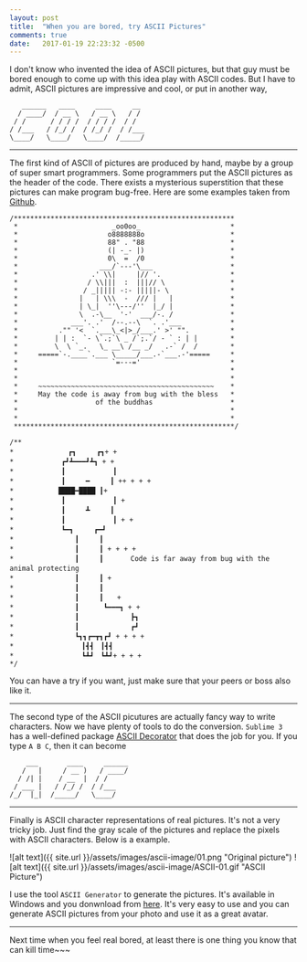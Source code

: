 ```yaml
---
layout: post
title:  "When you are bored, try ASCII Pictures"
comments: true
date:   2017-01-19 22:23:32 -0500
---
```

I don't know who invented the idea of ASCII pictures, but that guy must be bored enough to come up with this idea play with ASCII codes. But I have to admit, ASCII pictures are impressive and cool, or put in another way,
```
   ______   ____     ____     __
  / ____/  / __ \   / __ \   / /
 / /      / / / /  / / / /  / /
/ /___   / /_/ /  / /_/ /  / /___
\____/   \____/   \____/  /_____/

```

***

The first kind of ASCII of pictures are produced by hand, maybe by a group of super smart programmers. Some programmers put the ASCII pictures as the header of the code. There exists a mysterious superstition that these pictures can make program bug-free. Here are some examples taken from [Github](https://gist.github.com/edokeh/7580064).
```
/******************************************************
 *                       _oo0oo_                      *
 *                      o8888888o                     * 
 *                      88" . "88                     *
 *                      (| -_- |)                     *
 *                      0\  =  /0                     * 
 *                    ___/`---'\___                   *
 *                  .' \\|     |// '.                 *
 *                 / \\|||  :  |||// \                *
 *                / _||||| -:- |||||- \               *
 *               |   | \\\  -  /// |   |              *
 *               | \_|  ''\---/''  |_/ |              *
 *               \  .-\__  '-'  ___/-. /              *
 *             ___'. .'  /--.--\  `. .'___            *
 *          ."" '<  `.___\_<|>_/___.' >' "".          *
 *         | | :  `- \`.;`\ _ /`;.`/ - ` : | |        *
 *         \  \ `_.   \_ __\ /__ _/   .-` /  /        *
 *     =====`-.____`.___ \_____/___.-`___.-'=====     *
 *                       `=---='                      *
 *                                                    *
 *                                                    *
 *     ~~~~~~~~~~~~~~~~~~~~~~~~~~~~~~~~~~~~~~~~~~~    *
 *     May the code is away from bug with the bless   *
 *                   of the buddhas                   *
 *                                                    * 
 *                                                    * 
 ******************************************************/
 ```
 ```
/**
*　　　　　　　　┏┓　　　┏┓+ +
*　　　　　　　┏┛┻━━━┛┻┓ + +
*　　　　　　　┃　　　　　　　┃ 　
*　　　　　　　┃　　　━　　　┃ ++ + + +
*　　　　　　 ████━████ ┃+
*　　　　　　　┃　　　　　　　┃ +
*　　　　　　　┃　　　┻　　　┃
*　　　　　　　┃　　　　　　　┃ + +
*　　　　　　　┗━┓　　　┏━┛
*　　　　　　　　　┃　　　┃　　　　　　　　　　　
*　　　　　　　　　┃　　　┃ + + + +
*　　　　　　　　　┃　　　┃　　　　Code is far away from bug with the animal protecting　　　　　　　
*　　　　　　　　　┃　　　┃ + 　　　　
*　　　　　　　　　┃　　　┃
*　　　　　　　　　┃　　　┃　　+　　　　　　　　　
*　　　　　　　　　┃　 　　┗━━━┓ + +
*　　　　　　　　　┃ 　　　　　　　┣┓
*　　　　　　　　　┃ 　　　　　　　┏┛
*　　　　　　　　　┗┓┓┏━┳┓┏┛ + + + +
*　　　　　　　　　　┃┫┫　┃┫┫
*　　　　　　　　　　┗┻┛　┗┻┛+ + + +
*/
```
 You can have a try if you want, just make sure that your peers or boss also like it.

 ***

 The second type of the ASCII picutures are actually fancy way to write characters. Now we have plenty of tools to do the conversion. `Sublime 3` has a well-defined package [ASCII Decorator](https://github.com/viisual/ASCII-Decorator) that does the job for you. If you type `A B C`, then it can become

```
    ___       ____     ______
   /   |     / __ )   / ____/
  / /| |    / __  |  / /
 / ___ |   / /_/ /  / /___
/_/  |_|  /_____/   \____/

```

***

Finally is ASCII character representations of real pictures. It's not a very tricky job. Just find the gray scale of the pictures and replace the pixels with ASCII characters. Below is a example.

![alt text]({{ site.url }}/assets/images/ascii-image/01.png "Original picture")
![alt text]({{ site.url }}/assets/images/ascii-image/ASCII-01.gif "ASCII Picture")

I use the tool `ASCII Generator` to generate the pictures. It's available in Windows and you donwnload from [here](https://ascgendotnet.jmsoftware.co.uk/). It's very easy to use and you can generate ASCII pictures from your photo and use it as a great avatar.

***

Next time when you feel real bored, at least there is one thing you know that can kill time~~~